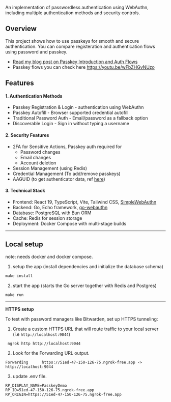 An implementation of passwordless authentication using WebAuthn, including multiple authentication methods and security controls.

## Overview

This project shows how to use passkeys for smooth and secure authentication.
You can compare registeration and authentication flows using password and passkey.

- [Read my blog post on Passkey Introduction and Auth Flows](https://balashekhar-blog.netlify.app/blogs/passkey-introduction/passkey-introduction/)
- Passkey flows you can check here https://youtu.be/wFbZHGvNUzo

## Features

#### 1. Authentication Methods
  - Passkey Registration & Login - authentication using WebAuthn
  - Passkey Autofill - Browser supported credential autofill
  - Traditional Password Auth - Email/password as a fallback option
  - Discoverable Login - Sign in without typing a username

#### 2. Security Features
  - 2FA for Sensitive Actions, Passkey auth required for
    - Password changes
    - Email changes
    - Account deletion
  - Session Management (using Redis)
  - Credential Management (To add/remove passkeys)
  - AAGUID (to get authenticator data, ref [here](https://github.com/passkeydeveloper/passkey-authenticator-aaguids))

#### 3. Technical Stack
  - Frontend: React 19, TypeScript, Vite, Tailwind CSS, [SimpleWebAuthn](https://www.npmjs.com/package/@simplewebauthn/browser)
  - Backend: Go, Echo framework, [go-webauthn](https://github.com/go-webauthn/webauthn)
  - Database: PostgreSQL with Bun ORM
  - Cache: Redis for session storage
  - Deployment: Docker Compose with multi-stage builds

---

## Local setup
note: needs docker and docker compose.

1. setup the app (install dependencies and initialize the database schema)

```powershell
make install
```

2. start the app (starts the Go server together with Redis and Postgres)

```powershell
make run
```

---

**HTTPS setup**

To test with password managers like Bitwarden, set up HTTPS tunneling:

1. Create a custom HTTPS URL that will route traffic to your local server (i.e `http://localhost:9044`)

```shell
 ngrok http http://localhost:9044
```

2. Look for the Forwarding URL output.

```shell
Forwarding      https://51ed-47-150-126-75.ngrok-free.app -> http://localhost:9044
```

3. update .env file.

```shell
RP_DISPLAY_NAME=PasskeyDemo
RP_ID=51ed-47-150-126-75.ngrok-free.app
RP_ORIGIN=https://51ed-47-150-126-75.ngrok-free.app
```
